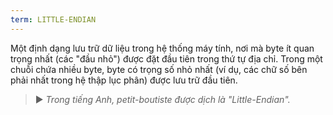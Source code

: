 ```yaml
---
term: LITTLE-ENDIAN
---
```


Một định dạng lưu trữ dữ liệu trong hệ thống máy tính, nơi mà byte ít quan trọng nhất (các "đầu nhỏ") được đặt đầu tiên trong thứ tự địa chỉ. Trong một chuỗi chứa nhiều byte, byte có trọng số nhỏ nhất (ví dụ, các chữ số bên phải nhất trong hệ thập lục phân) được lưu trữ đầu tiên.

> ► *Trong tiếng Anh, petit-boutiste được dịch là "Little-Endian".*